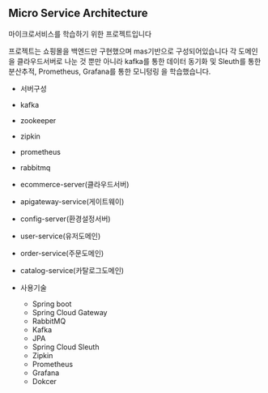 ## Micro Service Architecture

마이크로서비스를 학습하기 위한 프로젝트입니다

프로젝트는 쇼핑몰을 백엔드만 구현했으며 mas기반으로 구성되어있습니다
각 도메인을 클라우드서버로 나눈 것 뿐만 아니라 kafka를 통한 데이터 동기화 및 Sleuth를 통한 분산추적, Prometheus, Grafana를 통한 모니텅링 을 학습했습니다.

* 서버구성
 * kafka
 * zookeeper
 * zipkin
 * prometheus
 * rabbitmq
 * ecommerce-server(클라우드서버)
 * apigateway-service(게이트웨이)
 * config-server(환경설정서버)
 * user-service(유저도메인)
 * order-service(주문도메인)
 * catalog-service(카탈로그도메인)

* 사용기술
  * Spring boot 
  * Spring Cloud Gateway 
  * RabbitMQ
  * Kafka
  * JPA
  * Spring Cloud Sleuth
  * Zipkin
  * Prometheus
  * Grafana
  * Dokcer
